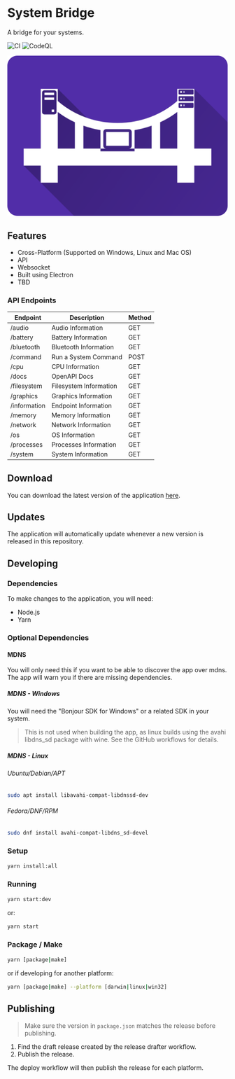 # System Bridge

A bridge for your systems.

![CI](https://github.com/timmo001/system-bridge/workflows/CI/badge.svg) ![CodeQL](https://github.com/timmo001/system-bridge/workflows/CodeQL/badge.svg)

![Logo](./public/system-bridge-rect.png)

## Features

- Cross-Platform (Supported on Windows, Linux and Mac OS)
- API
- Websocket
- Built using Electron
- TBD

### API Endpoints

| Endpoint     | Description            | Method |
| ------------ | ---------------------- | ------ |
| /audio       | Audio Information      | GET    |
| /battery     | Battery Information    | GET    |
| /bluetooth   | Bluetooth Information  | GET    |
| /command     | Run a System Command   | POST   |
| /cpu         | CPU Information        | GET    |
| /docs        | OpenAPI Docs           | GET    |
| /filesystem  | Filesystem Information | GET    |
| /graphics    | Graphics Information   | GET    |
| /information | Endpoint Information   | GET    |
| /memory      | Memory Information     | GET    |
| /network     | Network Information    | GET    |
| /os          | OS Information         | GET    |
| /processes   | Processes Information  | GET    |
| /system      | System Information     | GET    |

## Download

You can download the latest version of the application [here](https://github.com/timmo001/system-bridge/releases).

## Updates

The application will automatically update whenever a new version is released in
this repository.

## Developing

### Dependencies

To make changes to the application, you will need:

- Node.js
- Yarn

### Optional Dependencies

#### MDNS

You will only need this if you want to be able to discover the app over mdns.
The app will warn you if there are missing dependencies.

##### MDNS - Windows

You will need the "Bonjour SDK for Windows" or a related SDK in your system.

> This is not used when building the app, as linux builds using the avahi
> libdns_sd package with wine. See the GitHub workflows for details.

##### MDNS - Linux

###### Ubuntu/Debian/APT

```bash
sudo apt install libavahi-compat-libdnssd-dev
```

###### Fedora/DNF/RPM

```bash
sudo dnf install avahi-compat-libdns_sd-devel
```

### Setup

```bash
yarn install:all
```

### Running

```bash
yarn start:dev
```

or:

```bash
yarn start
```

### Package / Make

```bash
yarn [package|make]
```

or if developing for another platform:

```bash
yarn [package|make] --platform [darwin|linux|win32]
```

## Publishing

> Make sure the version in `package.json` matches the release before publishing.

1. Find the draft release created by the release drafter workflow.
1. Publish the release.

The deploy workflow will then publish the release for each platform.

